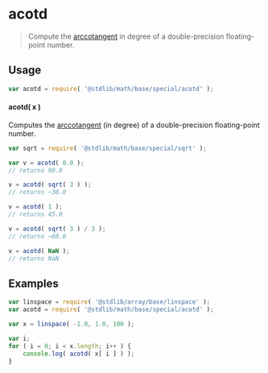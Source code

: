 <!--

@license Apache-2.0

Copyright (c) 2024 The Stdlib Authors.

Licensed under the Apache License, Version 2.0 (the "License");
you may not use this file except in compliance with the License.
You may obtain a copy of the License at

   http://www.apache.org/licenses/LICENSE-2.0

Unless required by applicable law or agreed to in writing, software
distributed under the License is distributed on an "AS IS" BASIS,
WITHOUT WARRANTIES OR CONDITIONS OF ANY KIND, either express or implied.
See the License for the specific language governing permissions and
limitations under the License.

-->

# acotd

> Compute the [arccotangent][arccotangent] in degree of a double-precision floating-point number.

<section class="usage">

## Usage

```javascript
var acotd = require( '@stdlib/math/base/special/acotd' );
```

#### acotd( x )

Computes the [arccotangent][arccotangent] (in degree) of a double-precision floating-point number.

```javascript
var sqrt = require( '@stdlib/math/base/special/sqrt' );

var v = acotd( 0.0 );
// returns 90.0

v = acotd( sqrt( 3 ) );
// returns ~30.0

v = acotd( 1 );
// returns 45.0

v = acotd( sqrt( 3 ) / 3 );
// returns ~60.0

v = acotd( NaN );
// returns NaN
```

</section>

<!-- /.usage -->

<section class="examples">

## Examples

<!-- eslint no-undef: "error" -->

```javascript
var linspace = require( '@stdlib/array/base/linspace' );
var acotd = require( '@stdlib/math/base/special/acotd' );

var x = linspace( -1.0, 1.0, 100 );

var i;
for ( i = 0; i < x.length; i++ ) {
    console.log( acotd( x[ i ] ) );
}
```

</section>

<!-- /.examples -->

<!-- Section for related `stdlib` packages. Do not manually edit this section, as it is automatically populated. -->

<section class="related">

</section>

<!-- /.related -->

<!-- Section for all links. Make sure to keep an empty line after the `section` element and another before the `/section` close. -->

<section class="links">

[arccotangent]: https://en.wikipedia.org/wiki/Inverse_trigonometric_functions

<!-- <related-links> -->

<!-- </related-links> -->

</section>

<!-- /.links -->
